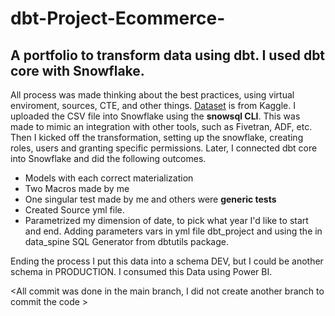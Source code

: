 # dbt-Project-Ecommerce-
## A **portfolio** to transform data using **dbt**. I used dbt core with Snowflake.
All process was made thinking about the best practices, using virtual enviroment, sources, CTE, and other things.
[Dataset](https://www.kaggle.com/datasets/surajjha101/stores-area-and-sales-data) is from Kaggle.  I uploaded the CSV file into Snowflake using the **snowsql CLI**. This was made to mimic an integration with other tools, such as Fivetran, ADF, etc.
Then I kicked off the transformation, setting up the snowflake, creating roles, users and granting specific permissions. Later, I connected dbt core into Snowflake and did the following outcomes.
* Models with each correct materialization
* Two Macros made by me
* One singular test  made by me and others were **generic tests**
* Created Source yml file.
* Parametrized my dimension of date, to pick what year I'd like to start and end. Adding parameters vars in yml file dbt_project and using the in data_spine SQL Generator from dbtutils package.

Ending the process I put this data into a schema DEV, but I could be another schema in PRODUCTION.
I consumed this Data using Power BI.

<All commit was done in the main branch, I did not create another branch to commit the code >
